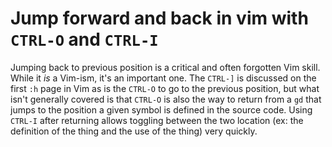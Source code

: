 # Jump forward and back in vim with `CTRL-O` and `CTRL-I`

Jumping back to previous position is a critical and often forgotten Vim skill. While it *is* a Vim-ism, it's an important one. The `CTRL-]` is discussed on the first `:h` page in Vim as is the `CTRL-O` to go to the previous position, but what isn't generally covered is that `CTRL-O` is also the way to return from a `gd` that jumps to the position a given symbol is defined in the source code. Using `CTRL-I` after returning allows toggling between the two location (ex: the definition of the thing and the use of the thing) very quickly.
